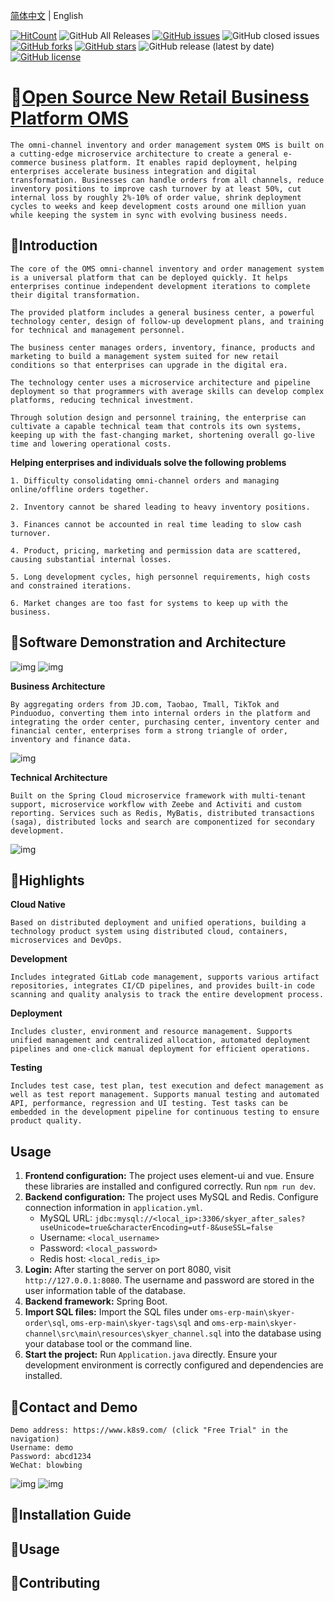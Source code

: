 [简体中文](./README.md) | English

<p align="center">

[![HitCount](http://hits.dwyl.com/eeveek/oms.svg)](http://hits.dwyl.com/eeveek/oms)
![GitHub All Releases](https://img.shields.io/github/downloads/eeveek/oms/total)
[![GitHub issues](https://img.shields.io/github/issues/eeveek/oms)](https://github.com/eeveek/oms/issues)
![GitHub closed issues](https://img.shields.io/github/issues-closed/eeveek/oms)
[![GitHub forks](https://img.shields.io/github/forks/eeveek/oms)](https://github.com/eeveek/oms/network)
[![GitHub stars](https://img.shields.io/github/stars/eeveek/oms)](https://github.com/eeveek/oms/stargazers)
![GitHub release (latest by date)](https://img.shields.io/github/v/release/eeveek/oms)
[![GitHub license](https://img.shields.io/github/license/eeveek/oms)](https://github.com/eeveek/oms/blob/master/LICENSE)
</p>

# 🔺[Open Source New Retail Business Platform OMS](https://www.k8s9.com)
```
The omni-channel inventory and order management system OMS is built on a cutting-edge microservice architecture to create a general e-commerce business platform. It enables rapid deployment, helping enterprises accelerate business integration and digital transformation. Businesses can handle orders from all channels, reduce inventory positions to improve cash turnover by at least 50%, cut internal loss by roughly 2%-10% of order value, shrink deployment cycles to weeks and keep development costs around one million yuan while keeping the system in sync with evolving business needs.
```
## 🔺Introduction
```
The core of the OMS omni-channel inventory and order management system is a universal platform that can be deployed quickly. It helps enterprises continue independent development iterations to complete their digital transformation.

The provided platform includes a general business center, a powerful technology center, design of follow-up development plans, and training for technical and management personnel.

The business center manages orders, inventory, finance, products and marketing to build a management system suited for new retail conditions so that enterprises can upgrade in the digital era.

The technology center uses a microservice architecture and pipeline deployment so that programmers with average skills can develop complex platforms, reducing technical investment.

Through solution design and personnel training, the enterprise can cultivate a capable technical team that controls its own systems, keeping up with the fast-changing market, shortening overall go-live time and lowering operational costs.
```
**Helping enterprises and individuals solve the following problems**
```
1. Difficulty consolidating omni-channel orders and managing online/offline orders together.

2. Inventory cannot be shared leading to heavy inventory positions.

3. Finances cannot be accounted in real time leading to slow cash turnover.

4. Product, pricing, marketing and permission data are scattered, causing substantial internal losses.

5. Long development cycles, high personnel requirements, high costs and constrained iterations.

6. Market changes are too fast for systems to keep up with the business.
```
## 🔺Software Demonstration and Architecture

![img](https://github.com/FJ-OMS/oms-erp/blob/main/%E4%B8%9A%E5%8A%A1.png)
![img](https://github.com/FJ-OMS/oms-erp/blob/main/%E9%85%8D%E7%BD%AE.png)

**Business Architecture**

    By aggregating orders from JD.com, Taobao, Tmall, TikTok and Pinduoduo, converting them into internal orders in the platform and integrating the order center, purchasing center, inventory center and financial center, enterprises form a strong triangle of order, inventory and finance data.

![img](https://github.com/eeveek/oms/blob/main/%E4%B8%9A%E5%8A%A1%E6%9E%B6%E6%9E%84.png)

**Technical Architecture**

    Built on the Spring Cloud microservice framework with multi-tenant support, microservice workflow with Zeebe and Activiti and custom reporting. Services such as Redis, MyBatis, distributed transactions (saga), distributed locks and search are componentized for secondary development.

![img](https://github.com/FJ-OMS/oms-erp/blob/main/%E6%8A%80%E6%9C%AF%E6%9E%B6%E6%9E%84.png)

## 🔺Highlights

**Cloud Native**
```
Based on distributed deployment and unified operations, building a technology product system using distributed cloud, containers, microservices and DevOps.
```
**Development**
```
Includes integrated GitLab code management, supports various artifact repositories, integrates CI/CD pipelines, and provides built-in code scanning and quality analysis to track the entire development process.
```
**Deployment**
```
Includes cluster, environment and resource management. Supports unified management and centralized allocation, automated deployment pipelines and one-click manual deployment for efficient operations.
```
**Testing**
```
Includes test case, test plan, test execution and defect management as well as test report management. Supports manual testing and automated API, performance, regression and UI testing. Test tasks can be embedded in the development pipeline for continuous testing to ensure product quality.
```

## Usage
1. **Frontend configuration:** The project uses element-ui and vue. Ensure these libraries are installed and configured correctly. Run `npm run dev`.
2. **Backend configuration:** The project uses MySQL and Redis. Configure connection information in `application.yml`.
   - MySQL URL: `jdbc:mysql://<local_ip>:3306/skyer_after_sales?useUnicode=true&characterEncoding=utf-8&useSSL=false`
   - Username: `<local_username>`
   - Password: `<local_password>`
   - Redis host: `<local_redis_ip>`
3. **Login:** After starting the server on port 8080, visit `http://127.0.0.1:8080`. The username and password are stored in the user information table of the database.
4. **Backend framework:** Spring Boot.
5. **Import SQL files:** Import the SQL files under `oms-erp-main\skyer-order\sql`, `oms-erp-main\skyer-tags\sql` and `oms-erp-main\skyer-channel\src\main\resources\skyer_channel.sql` into the database using your database tool or the command line.
6. **Start the project:** Run `Application.java` directly. Ensure your development environment is correctly configured and dependencies are installed.

## 🔺Contact and Demo
```
Demo address: https://www.k8s9.com/ (click "Free Trial" in the navigation)
Username: demo
Password: abcd1234
WeChat: blowbing
```
![img](https://github.com/eeveek/oms/blob/main/front-end/we.png)  ![img](https://github.com/eeveek/oms/blob/main/front-end/gzh.png)

## 🔺Installation Guide

## 🔺Usage

## 🔺Contributing
